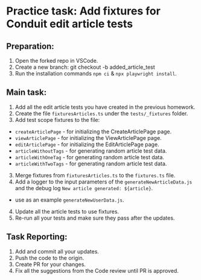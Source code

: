 # Practice task: Add fixtures for Conduit edit article tests

## Preparation:
1. Open the forked repo in VSCode.
2. Create a new branch: git checkout -b added_article_test
3. Run the installation commands `npm ci` & `npx playwright install`.

## Main task:
1. Add all the edit article tests you have created in the previous homework.
2. Create the file `fixturesArticles.ts` under the `tests/_fixtures` folder.
3. Add test scope fixtures to the file:
- `createArticlePage` - for initializing the CreateArticlePage page.
- `viewArticlePage` - for initializing the ViewArticlePage page.
- `editArticlePage` - for initializing the EditArticlePage page.
- `articleWithoutTags` - for generating random article test data.
- `articleWithOneTag` - for generating random article test data.
- `articleWithTwoTags` - for generating random article test data.
3. Merge fixtures from `fixturesArticles.ts` to the `fixtures.ts` file.
4. Add a logger to the input parameters of the `generateNewArticleData.js` and the debug log `New article generated: ${article}`.
- use as an example `generateNewUserData.js`.
4. Update all the article tests to use fixtures.
5. Re-run all your tests and make sure they pass after the updates.

## Task Reporting: 
1. Add and commit all your updates. 
2. Push the code to the origin.
3. Create PR for your changes. 
4. Fix all the suggestions from the Code review until PR is approved.  

